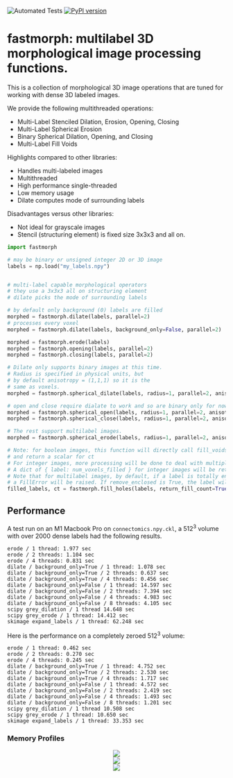 ![Automated Tests](https://github.com/seung-lab/fastmorph/actions/workflows/run_tests.yml/badge.svg) [![PyPI version](https://badge.fury.io/py/fastmorph.svg)](https://badge.fury.io/py/fastmorph)

# fastmorph: multilabel 3D morphological image processing functions.

This is a collection of morphological 3D image operations that are tuned for working with dense 3D labeled images. 

We provide the following multithreaded operations:

- Multi-Label Stenciled Dilation, Erosion, Opening, Closing
- Multi-Label Spherical Erosion
- Binary Spherical Dilation, Opening, and Closing
- Multi-Label Fill Voids

Highlights compared to other libraries:

- Handles multi-labeled images
- Multithreaded
- High performance single-threaded
- Low memory usage
- Dilate computes mode of surrounding labels

Disadvantages versus other libraries:

- Not ideal for grayscale images
- Stencil (structuring element) is fixed size 3x3x3 and all on.


```python
import fastmorph

# may be binary or unsigned integer 2D or 3D image
labels = np.load("my_labels.npy")


# multi-label capable morphological operators
# they use a 3x3x3 all on structuring element
# dilate picks the mode of surrounding labels

# by default only background (0) labels are filled
morphed = fastmorph.dilate(labels, parallel=2)
# processes every voxel
morphed = fastmorph.dilate(labels, background_only=False, parallel=2)

morphed = fastmorph.erode(labels)
morphed = fastmorph.opening(labels, parallel=2)
morphed = fastmorph.closing(labels, parallel=2)

# Dilate only supports binary images at this time.
# Radius is specified in physical units, but
# by default anisotropy = (1,1,1) so it is the 
# same as voxels.
morphed = fastmorph.spherical_dilate(labels, radius=1, parallel=2, anisotropy=(1,1,1))

# open and close require dialate to work and so are binary only for now
morphed = fastmorph.spherical_open(labels, radius=1, parallel=2, anisotropy=(1,1,1))
morphed = fastmorph.spherical_close(labels, radius=1, parallel=2, anisotropy=(1,1,1))

# The rest support multilabel images.
morphed = fastmorph.spherical_erode(labels, radius=1, parallel=2, anisotropy=(1,1,1))

# Note: for boolean images, this function will directly call fill_voids
# and return a scalar for ct 
# For integer images, more processing will be done to deal with multiple labels.
# A dict of { label: num_voxels_filled } for integer images will be returned.
# Note that for multilabel images, by default, if a label is totally enclosed by another,
# a FillError will be raised. If remove_enclosed is True, the label will be overwritten.
filled_labels, ct = fastmorph.fill_holes(labels, return_fill_count=True, remove_enclosed=False)
```

## Performance

A test run on an M1 Macbook Pro on `connectomics.npy.ckl`, a 512<sup>3</sup> volume with over 2000 dense labels had the following results.

```
erode / 1 thread: 1.977 sec
erode / 2 threads: 1.104 sec
erode / 4 threads: 0.831 sec
dilate / background_only=True / 1 thread: 1.078 sec
dilate / background_only=True / 2 threads: 0.637 sec
dilate / background_only=True / 4 threads: 0.456 sec
dilate / background_only=False / 1 thread: 14.597 sec
dilate / background_only=False / 2 threads: 7.394 sec
dilate / background_only=False / 4 threads: 4.983 sec
dilate / background_only=False / 8 threads: 4.105 sec
scipy grey_dilation / 1 thread 14.648 sec
scipy grey_erode / 1 thread: 14.412 sec
skimage expand_labels / 1 thread: 62.248 sec
```

Here is the performance on a completely zeroed 512<sup>3</sup> volume:

```
erode / 1 thread: 0.462 sec
erode / 2 threads: 0.270 sec
erode / 4 threads: 0.245 sec
dilate / background_only=True / 1 thread: 4.752 sec
dilate / background_only=True / 2 threads: 2.530 sec
dilate / background_only=True / 4 threads: 1.717 sec
dilate / background_only=False / 1 thread: 4.572 sec
dilate / background_only=False / 2 threads: 2.419 sec
dilate / background_only=False / 4 threads: 1.493 sec
dilate / background_only=False / 8 threads: 1.201 sec
scipy grey_dilation / 1 thread 10.508 sec
scipy grey_erode / 1 thread: 10.650 sec
skimage expand_labels / 1 thread: 33.353 sec
```

### Memory Profiles

<center>
<img src="https://github.com/seung-lab/fastmorph/blob/15c4c27ad3255c8ef959ceb67facd65e18eff2e4/memory-profile-dilate-bg-only-false.jpg" />
</center>

<center>
<img src="https://github.com/seung-lab/fastmorph/blob/15c4c27ad3255c8ef959ceb67facd65e18eff2e4/memory-profile-dilate-bg-only-true.jpg" />
</center>

<center>
<img src="https://github.com/seung-lab/fastmorph/blob/15c4c27ad3255c8ef959ceb67facd65e18eff2e4/memory-profile-skimage-expand_labels.jpg" />
</center>
